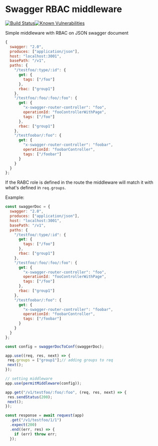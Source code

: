 # Swagger RBAC middleware
[![Build Status](https://travis-ci.com/xibitdigital/express-swagger-rbac.svg?branch=master)](https://travis-ci.com/xibitdigital/express-swagger-rbac)[![Known Vulnerabilities](https://snyk.io/test/github/xibitdigital/express-swagger-rbac/badge.svg?targetFile=package.json)](https://snyk.io/test/github/xibitdigital/express-swagger-rbac?targetFile=package.json)

Simple middleware with RBAC on JSON swagger document

```javascript
{
  swagger: "2.0",
  produces: ["application/json"],
  host: "localhost:3001",
  basePath: "/v1",
  paths: {
    "/testfoo/:type/:id": {
      get: {
        tags: ["/foo"]
      },
      rbac: ["group1"]
    },
    "/testfoo/:foo/:foo/:foo": {
      get: {
        "x-swagger-router-controller": "foo",
        operationId: "fooControllerWithPage",
        tags: ["/foo"]
      },
      rbac: ["group1"]
    },
    "/testfoobar/:foo": {
      get: {
        "x-swagger-router-controller": "foobar",
        operationId: "foobarController",
        tags: ["/foobar"]
      }
    }
  }
};
```

If the RABC role is defined in the route the middleware will match it with what's defined in `req.groups`.

Example:

```javascript
const swaggerDoc = {
  swagger: "2.0",
  produces: ["application/json"],
  host: "localhost:3001",
  basePath: "/v1",
  paths: {
    "/testfoo/:type/:id": {
      get: {
        tags: ["/foo"]
      },
      rbac: ["group1"]
    },
    "/testfoo/:foo/:foo/:foo": {
      get: {
        "x-swagger-router-controller": "foo",
        operationId: "fooControllerWithPage",
        tags: ["/foo"]
      },
      rbac: ["group1"]
    },
    "/testfoobar/:foo": {
      get: {
        "x-swagger-router-controller": "foobar",
        operationId: "foobarController",
        tags: ["/foobar"]
      }
    }
  }
};

const config = swaggerDocToConf(swaggerDoc);

app.use((req, res, next) => {
 req.groups = ["group1"];// adding groups to req
 next();
});

// setting middleware
app.use(permitMiddleware(config));

app.get("/v1/testfoo/:foo/:foo", (req, res, next) => {
 res.sendStatus(200);
 next();
});

const response = await request(app)
  .get("/v1/testfoo/1/1")
  .expect(200)
  .end((err, res) => {
    if (err) throw err;
  });
```








